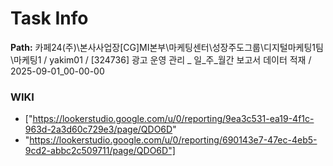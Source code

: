 # Task Info

**Path:** 카페24(주)\본사사업장\[CG]MI본부\마케팅센터\성장주도그룹\디지털마케팅1팀\마케팅1 / yakim01 / [324736] 광고 운영 관리 _ 일_주_월간 보고서 데이터 적재 / 2025-09-01_00-00-00

### WIKI
- ["https://lookerstudio.google.com/u/0/reporting/9ea3c531-ea19-4f1c-963d-2a3d60c729e3/page/QDO6D"
- "https://lookerstudio.google.com/u/0/reporting/690143e7-47ec-4eb5-9cd2-abbc2c509711/page/QDO6D"]

